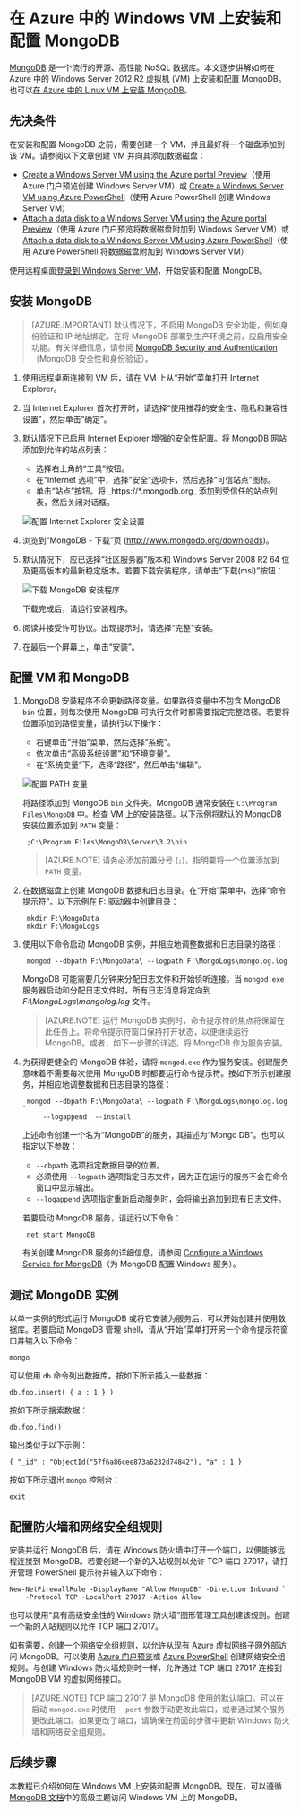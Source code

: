 <properties
	pageTitle="在 Windows VM 上安装 MongoDB | Azure"
	description="了解如何在使用 Resource Manager 部署模型创建的、运行 Windows Server 2012 R2 的 Azure VM 上安装 MongoDB。"
	services="virtual-machines-windows"
	documentationCenter=""
	authors="iainfoulds"
	manager="timlt"
	editor=""/>  


<tags
	ms.service="virtual-machines-windows"
	ms.workload="infrastructure-services"
	ms.tgt_pltfrm="vm-windows"
	ms.devlang="na"
	ms.topic="article"
	ms.date="10/04/2016"
	wacn.date="11/21/2016"
    ms.author="iainfou"/>  


# 在 Azure 中的 Windows VM 上安装和配置 MongoDB
[MongoDB](http://www.mongodb.org) 是一个流行的开源、高性能 NoSQL 数据库。本文逐步讲解如何在 Azure 中的 Windows Server 2012 R2 虚拟机 (VM) 上安装和配置 MongoDB。也可以[在 Azure 中的 Linux VM 上安装 MongoDB](/documentation/articles/virtual-machines-linux-install-mongodb/)。


## 先决条件

在安装和配置 MongoDB 之前，需要创建一个 VM，并且最好将一个磁盘添加到该 VM。请参阅以下文章创建 VM 并向其添加数据磁盘：

- [Create a Windows Server VM using the Azure portal Preview](/documentation/articles/virtual-machines-windows-hero-tutorial/)（使用 Azure 门户预览创建 Windows Server VM）或 [Create a Windows Server VM using Azure PowerShell](/documentation/articles/virtual-machines-windows-ps-create/)（使用 Azure PowerShell 创建 Windows Server VM）
- [Attach a data disk to a Windows Server VM using the Azure portal Preview](/documentation/articles/virtual-machines-windows-attach-disk-portal/)（使用 Azure 门户预览将数据磁盘附加到 Windows Server VM）或 [Attach a data disk to a Windows Server VM using Azure PowerShell](https://msdn.microsoft.com/zh-cn/library/mt603673.aspx)（使用 Azure PowerShell 将数据磁盘附加到 Windows Server VM）
	
使用远程桌面[登录到 Windows Server VM](/documentation/articles/virtual-machines-windows-connect-logon/)，开始安装和配置 MongoDB。


## 安装 MongoDB

> [AZURE.IMPORTANT] 默认情况下，不启用 MongoDB 安全功能，例如身份验证和 IP 地址绑定。在将 MongoDB 部署到生产环境之前，应启用安全功能。有关详细信息，请参阅 [MongoDB Security and Authentication](http://www.mongodb.org/display/DOCS/Security+and+Authentication)（MongoDB 安全性和身份验证）。

1. 使用远程桌面连接到 VM 后，请在 VM 上从“开始”菜单打开 Internet Explorer。

2. 当 Internet Explorer 首次打开时，请选择“使用推荐的安全性、隐私和兼容性设置”，然后单击“确定”。

3. 默认情况下已启用 Internet Explorer 增强的安全性配置。将 MongoDB 网站添加到允许的站点列表：

	- 选择右上角的“工具”按钮。
	- 在“Internet 选项”中，选择“安全”选项卡，然后选择“可信站点”图标。
	- 单击“站点”按钮。将 \_https://*.mongodb.org_ 添加到受信任的站点列表，然后关闭对话框。

	![配置 Internet Explorer 安全设置](./media/virtual-machines-windows-install-mongodb/configure-internet-explorer-security.png)  


4. 浏览到“MongoDB - 下载”页 (http://www.mongodb.org/downloads)。[](http://www.mongodb.org/downloads)

5. 默认情况下，应已选择“社区服务器”版本和 Windows Server 2008 R2 64 位及更高版本的最新稳定版本。若要下载安装程序，请单击“下载(msi)”按钮：

	![下载 MongoDB 安装程序](./media/virtual-machines-windows-install-mongodb/download-mongodb.png)  


	下载完成后，请运行安装程序。

6. 阅读并接受许可协议。出现提示时，请选择“完整”安装。

7. 在最后一个屏幕上，单击“安装”。


## 配置 VM 和 MongoDB

1. MongoDB 安装程序不会更新路径变量。如果路径变量中不包含 MongoDB `bin` 位置，则每次使用 MongoDB 可执行文件时都需要指定完整路径。若要将位置添加到路径变量，请执行以下操作：

	- 右键单击“开始”菜单，然后选择“系统”。
	- 依次单击“高级系统设置”和“环境变量”。
	- 在“系统变量”下，选择“路径”，然后单击“编辑”。

	![配置 PATH 变量](./media/virtual-machines-windows-install-mongodb/configure-path-variables.png)  


	将路径添加到 MongoDB `bin` 文件夹。MongoDB 通常安装在 `C:\Program Files\MongoDB` 中。检查 VM 上的安装路径。以下示例将默认的 MongoDB 安装位置添加到 `PATH` 变量：

		;C:\Program Files\MongoDB\Server\3.2\bin

	> [AZURE.NOTE] 请务必添加前置分号 (`;`)，指明要将一个位置添加到 `PATH` 变量。

2. 在数据磁盘上创建 MongoDB 数据和日志目录。在“开始”菜单中，选择“命令提示符”。以下示例在 F: 驱动器中创建目录：

		mkdir F:\MongoData
		mkdir F:\MongoLogs

3. 使用以下命令启动 MongoDB 实例，并相应地调整数据和日志目录的路径：

		mongod --dbpath F:\MongoData\ --logpath F:\MongoLogs\mongolog.log

	MongoDB 可能需要几分钟来分配日志文件和开始侦听连接。当 `mongod.exe` 服务器启动和分配日志文件时，所有日志消息将定向到 *F:\\MongoLogs\\mongolog.log* 文件。

	> [AZURE.NOTE] 运行 MongoDB 实例时，命令提示符的焦点将保留在此任务上。将命令提示符窗口保持打开状态，以便继续运行 MongoDB。或者，如下一步骤的详述，将 MongoDB 作为服务安装。

4. 为获得更健全的 MongoDB 体验，请将 `mongod.exe` 作为服务安装。创建服务意味着不需要每次使用 MongoDB 时都要运行命令提示符。按如下所示创建服务，并相应地调整数据和日志目录的路径：

		mongod --dbpath F:\MongoData\ --logpath F:\MongoLogs\mongolog.log `
			--logappend  --install

	上述命令创建一个名为“MongoDB”的服务，其描述为“Mongo DB”。也可以指定以下参数：

	- `--dbpath` 选项指定数据目录的位置。
	- 必须使用 `--logpath` 选项指定日志文件，因为正在运行的服务不会在命令窗口中显示输出。
	- `--logappend` 选项指定重新启动服务时，会将输出追加到现有日志文件。

    若要启动 MongoDB 服务，请运行以下命令：

		net start MongoDB

	有关创建 MongoDB 服务的详细信息，请参阅 [Configure a Windows Service for MongoDB](https://docs.mongodb.com/manual/tutorial/install-mongodb-on-windows/#mongodb-as-a-windows-service)（为 MongoDB 配置 Windows 服务）。

## 测试 MongoDB 实例

以单一实例的形式运行 MongoDB 或将它安装为服务后，可以开始创建并使用数据库。若要启动 MongoDB 管理 shell，请从“开始”菜单打开另一个命令提示符窗口并输入以下命令：

	mongo  

可以使用 `db` 命令列出数据库。按如下所示插入一些数据：

	db.foo.insert( { a : 1 } )

按如下所示搜索数据：

	db.foo.find()

输出类似于以下示例：

	{ "_id" : "ObjectId("57f6a86cee873a6232d74842"), "a" : 1 }

按如下所示退出 `mongo` 控制台：

	exit

## 配置防火墙和网络安全组规则
安装并运行 MongoDB 后，请在 Windows 防火墙中打开一个端口，以便能够远程连接到 MongoDB。若要创建一个新的入站规则以允许 TCP 端口 27017，请打开管理 PowerShell 提示符并输入以下命令：

	New-NetFirewallRule -DisplayName "Allow MongoDB" -Direction Inbound `
		-Protocol TCP -LocalPort 27017 -Action Allow

也可以使用“具有高级安全性的 Windows 防火墙”图形管理工具创建该规则。创建一个新的入站规则以允许 TCP 端口 27017。

如有需要，创建一个网络安全组规则，以允许从现有 Azure 虚拟网络子网外部访问 MongoDB。可以使用 [Azure 门户预览](/documentation/articles/virtual-machines-windows-nsg-quickstart-portal/)或 [Azure PowerShell](/documentation/articles/virtual-machines-windows-nsg-quickstart-powershell/) 创建网络安全组规则。与创建 Windows 防火墙规则时一样，允许通过 TCP 端口 27017 连接到 MongoDB VM 的虚拟网络接口。

> [AZURE.NOTE] TCP 端口 27017 是 MongoDB 使用的默认端口。可以在启动 `mongod.exe` 时使用 `--port` 参数手动更改此端口，或者通过某个服务更改此端口。如果更改了端口，请确保在前面的步骤中更新 Windows 防火墙和网络安全组规则。


## 后续步骤
本教程已介绍如何在 Windows VM 上安装和配置 MongoDB。现在，可以遵循 [MongoDB 文档](https://docs.mongodb.com/manual/)中的高级主题访问 Windows VM 上的 MongoDB。

<!---HONumber=Mooncake_1114_2016-->